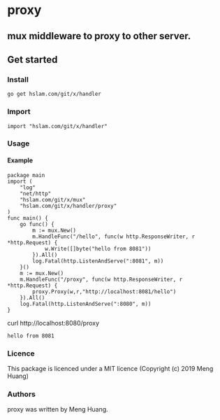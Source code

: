 # proxy
## mux middleware to proxy to other server.

## Get started

### Install
```
go get hslam.com/git/x/handler
```
### Import
```
import "hslam.com/git/x/handler"
```
### Usage
#### Example
```
package main
import (
	"log"
	"net/http"
	"hslam.com/git/x/mux"
	"hslam.com/git/x/handler/proxy"
)
func main() {
	go func() {
		m := mux.New()
		m.HandleFunc("/hello", func(w http.ResponseWriter, r *http.Request) {
			w.Write([]byte("hello from 8081"))
		}).All()
		log.Fatal(http.ListenAndServe(":8081", m))
	}()
	m := mux.New()
	m.HandleFunc("/proxy", func(w http.ResponseWriter, r *http.Request) {
		proxy.Proxy(w,r,"http://localhost:8081/hello")
	}).All()
	log.Fatal(http.ListenAndServe(":8080", m))
}
```
curl http://localhost:8080/proxy
```
hello from 8081
```

### Licence
This package is licenced under a MIT licence (Copyright (c) 2019 Meng Huang)


### Authors
proxy was written by Meng Huang.


